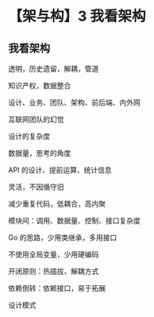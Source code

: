 # 【架与构】3 我看架构

## 我看架构

透明，历史遗留，解耦，管道

知识产权，数据整合

设计、业务、团队、架构、前后端、内外网

互联网团队的幻觉

设计的复杂度



数据量，思考的角度

API 的设计、提前运算、统计信息

灵活，不因循守旧

减少重复代码，低耦合，高内聚

模块间：调用、数据量、控制、接口复杂度

Go 的思路，少用类继承，多用接口

不使用全局变量，少用硬编码

开闭原则：热插拔、解耦方式

依赖倒转：依赖接口，易于拓展

设计模式


